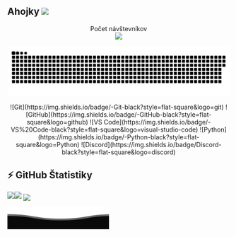 ## Ahojky <img src="https://media.giphy.com/media/hvRJCLFzcasrR4ia7z/giphy.gif" width="25px"></a>
<p align="center"> 
  Počet návštevníkov<br>
  <img src="https://profile-counter.glitch.me/gymoblig/count.svg" />
</p>

<a href=#><img src="contributions.svg"></a>
<p align="center">
![Git](https://img.shields.io/badge/-Git-black?style=flat-square&logo=git)
![GitHub](https://img.shields.io/badge/-GitHub-black?style=flat-square&logo=github)
![VS Code](https://img.shields.io/badge/-VS%20Code-black?style=flat-square&logo=visual-studio-code)
![Python](https://img.shields.io/badge/-Python-black?style=flat-square&logo=Python)
![Discord](https://img.shields.io/badge/Discord-black?style=flat-square&logo=discord)
</p>

## ⚡ GitHub Štatistiky
<img align="left" src="https://github-readme-stats.vercel.app/api?username=gymoblig&show_icons=true&count_private=true&theme=gruvbox" />
<img src="https://github-readme-stats.vercel.app/api/top-langs/?username=gymoblig&layout=compact&count_private=true&theme=gruvbox" />
<a href="https://github.com/Gymoblig/Python" target="_blank"><img align="center" src="https://github-readme-stats.vercel.app/api/pin/?username=gymoblig&repo=python&theme=gruvbox""></a>  

<a href=#><img src="footer.svg"></a>
